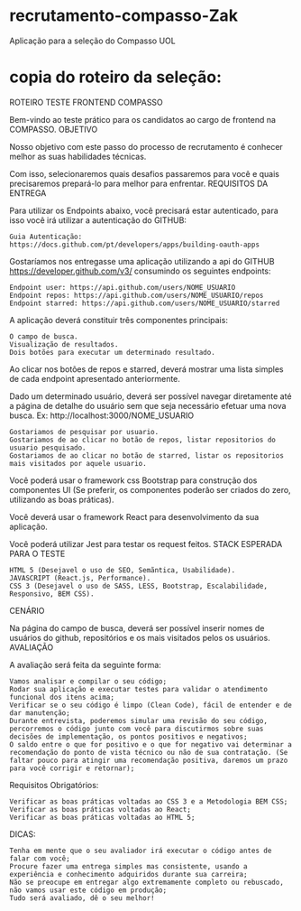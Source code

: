 # recrutamento-compasso-Zak
Aplicação para a seleção do Compasso UOL

# copia do roteiro da seleção:
ROTEIRO TESTE FRONTEND COMPASSO

Bem-vindo ao teste prático para os candidatos ao cargo de frontend na COMPASSO.
OBJETIVO

Nosso objetivo com este passo do processo de recrutamento é conhecer melhor as suas habilidades técnicas.

Com isso, selecionaremos quais desafios passaremos para você e quais precisaremos prepará-lo para melhor para enfrentar.
REQUISITOS DA ENTREGA

Para utilizar os Endpoints abaixo, você precisará estar autenticado, para isso você irá utilizar a autenticação do GITHUB:

    Guia Autenticação: https://docs.github.com/pt/developers/apps/building-oauth-apps

Gostaríamos nos entregasse uma aplicação utilizando a api do GITHUB https://developer.github.com/v3/ consumindo os seguintes endpoints:

    Endpoint user: https://api.github.com/users/NOME_USUARIO
    Endpoint repos: https://api.github.com/users/NOME_USUARIO/repos
    Endpoint starred: https://api.github.com/users/NOME_USUARIO/starred

A aplicação deverá constituir três componentes principais:

    O campo de busca.
    Visualização de resultados.
    Dois botões para executar um determinado resultado.

Ao clicar nos botões de repos e starred, deverá mostrar uma lista simples de cada endpoint apresentado anteriormente.

Dado um determinado usuário, deverá ser possível navegar diretamente até a página de detalhe do usuário sem que seja necessário efetuar uma nova busca. Ex: http://localhost:3000/NOME_USUARIO

    Gostariamos de pesquisar por usuario.
    Gostariamos de ao clicar no botão de repos, listar repositorios do usuario pesquisado.
    Gostariamos de ao clicar no botão de starred, listar os repositorios mais visitados por aquele usuario.

Você poderá usar o framework css Bootstrap para construção dos componentes UI (Se preferir, os componentes poderão ser criados do zero, utilizando as boas práticas).

Você deverá usar o framework React para desenvolvimento da sua aplicação.

Você poderá utilizar Jest para testar os request feitos.
STACK ESPERADA PARA O TESTE

    HTML 5 (Desejavel o uso de SEO, Semãntica, Usabilidade).
    JAVASCRIPT (React.js, Performance).
    CSS 3 (Desejavel o uso de SASS, LESS, Bootstrap, Escalabilidade, Responsivo, BEM CSS).

CENÁRIO

Na página do campo de busca, deverá ser possível inserir nomes de usuários do github, repositórios e os mais visitados pelos os usuários.
AVALIAÇÃO

A avaliação será feita da seguinte forma:

    Vamos analisar e compilar o seu código;
    Rodar sua aplicação e executar testes para validar o atendimento funcional dos itens acima;
    Verificar se o seu código é limpo (Clean Code), fácil de entender e de dar manutenção;
    Durante entrevista, poderemos simular uma revisão do seu código, percorremos o código junto com você para discutirmos sobre suas decisões de implementação, os pontos positivos e negativos;
    O saldo entre o que for positivo e o que for negativo vai determinar a recomendação do ponto de vista técnico ou não de sua contratação. (Se faltar pouco para atingir uma recomendação positiva, daremos um prazo para você corrigir e retornar);

Requisitos Obrigatórios:

    Verificar as boas práticas voltadas ao CSS 3 e a Metodologia BEM CSS;
    Verificar as boas práticas voltadas ao React;
    Verificar as boas práticas voltadas ao HTML 5;

DICAS:

    Tenha em mente que o seu avaliador irá executar o código antes de falar com você;
    Procure fazer uma entrega simples mas consistente, usando a experiência e conhecimento adquiridos durante sua carreira;
    Não se preocupe em entregar algo extremamente completo ou rebuscado, não vamos usar este código em produção;
    Tudo será avaliado, dê o seu melhor!
    
